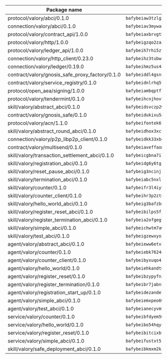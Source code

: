 | Package name                                                  | Package hash                                                  |
| ------------------------------------------------------------- | ------------------------------------------------------------- |
| protocol/valory/abci/0.1.0                                    | `bafybeiaw3tzlg3rkvnn5fcufblktmfwngmxugn4yo7pyjp76zz6aqtqcay` |
| connection/valory/abci/0.1.0                                  | `bafybeiav3mywaeik35huowg6vjekllqiaeorxlc6eesc6aftlb7msh6mdu` |
| protocol/valory/contract_api/1.0.0                            | `bafybeiaxbrvgtbdrh4lslskuxyp4awyr4whcx3nqq5yrr6vimzsxg5dy64` |
| protocol/valory/http/1.0.0                                    | `bafybeigzqo2zaakcjtzzsm6dh4x73v72xg6ctk6muyp5uq5ueb7y34fbxy` |
| protocol/valory/ledger_api/1.0.0                              | `bafybeih7rhi5zvfvwakx5ifgxsz2cfipeecsh7bm3gnudjxtvhrygpcftq` |
| connection/valory/http_client/0.23.0                          | `bafybeihz3tubwado7j3wlivndzzuj3c6fdsp4ra5r3nqixn3ufawzo3wii` |
| connection/valory/ledger/0.19.0                               | `bafybeihmz5us4ntmzvgikpkx4tththrl7zvou4uiebvletdeliidiuhi6m` |
| contract/valory/gnosis_safe_proxy_factory/0.1.0               | `bafybeiddl4gsnngdztzmgvxka72horqcyh6pgdkb6jz3w6ephf2wx6kjie` |
| contract/valory/service_registry/0.1.0                        | `bafybeidnlrhq5tphu2bao4uslpku77qpbkyuifm2ov2w6gl36heee4ivuq` |
| protocol/open_aea/signing/1.0.0                               | `bafybeiambqptflge33eemdhis2whik67hjplfnqwieoa6wblzlaf7vuo44` |
| protocol/valory/tendermint/0.1.0                              | `bafybeihcnjhovvyyfbkuw5sjyfx2lfd4soeocfqzxz54g67333m6nk5gxq` |
| skill/valory/abstract_abci/0.1.0                              | `bafybeidsvczp2wdu63eic7ytv2tdioscr2flaqfys755j5775xqotxqd54` |
| contract/valory/gnosis_safe/0.1.0                             | `bafybeidukixu5dpmm6pi3bp7l3ukjzkjlpsuzjjizdrvzsgs4mn6q7gmq4` |
| protocol/valory/acn/1.1.0                                     | `bafybeifontek6tvaecatoauiule3j3id6xoktpjubvuqi3h2jkzqg7zh7a` |
| skill/valory/abstract_round_abci/0.1.0                        | `bafybeidhox3xcvjqhzxyimmw7tfuwicqplmpmoxj7rof6p73ufcfxdjesm` |
| connection/valory/p2p_libp2p_client/0.1.0                     | `bafybeidkk33xbga54szmitk6uwsi3ef56hbbdbuasltqtiyki34hgfpnxa` |
| contract/valory/multisend/0.1.0                               | `bafybeiaveffaomsnmsc5hx62o77u7ilma6eipox7m5lrwa56737ektva3i` |
| skill/valory/transaction_settlement_abci/0.1.0                | `bafybeicgbna7ilj4wv25uxglznexxm5axmjb2ogkrvhva5jt6ioxk3nxmq` |
| skill/valory/registration_abci/0.1.0                          | `bafybeidg6y6tgc4w7y7fnrpdwqdzdaieov5xev4icpr34se3uoedy4ppju` |
| skill/valory/reset_pause_abci/0.1.0                           | `bafybeig3ncinjkivy5wuqitoyypahubogpbj3kh7huw7iqhyjwfkh7rn2u` |
| skill/valory/termination_abci/0.1.0                           | `bafybeiabc5nxlrbxgexgpquc7wycjftfe5ueiu3avrx7rqcebqdghb7khe` |
| skill/valory/counter/0.1.0                                    | `bafybeifr3l4iyvqrchakm2g4schotbbuh5efghro6jm7iearsdkkicjioy` |
| skill/valory/counter_client/0.1.0                             | `bafybeihr3p2ztqpbgzuo4xi7gwq4hjcc3khibirritnxkajaugshlzxjke` |
| skill/valory/hello_world_abci/0.1.0                           | `bafybeig3bafzbduunxlbdpus5jmwypapiuj342vb23nahvsjmuqmarmo2a` |
| skill/valory/register_reset_abci/0.1.0                        | `bafybeibilps5fjffc7kdzszamrjy23d7yse6mz5iuhkseuoo7am7femchq` |
| skill/valory/register_termination_abci/0.1.0                  | `bafybeia2ofgeg7u2qtlht75ckn3l2dsduz5awsr4yswa4u33h762szjt34` |
| skill/valory/simple_abci/0.1.0                                | `bafybeichwtm7awmw2ydaycoas4n47klr2xhexv6dhw4yumk5cyeynhxieu` |
| skill/valory/test_abci/0.1.0                                  | `bafybeigzewxyo3aplxwiai63r62cnutswv6pjvqziy4qe3f7i72er353xi` |
| agent/valory/abstract_abci/0.1.0                              | `bafybeieww6etv27hv7jp5jphkf57qogsbaszts3l7yxs2lks6jsjju64mi` |
| agent/valory/counter/0.1.0                                    | `bafybeiebk7624gk4uh43mnaktxidkqzzcywsb3bh2xgxihqarjhj5h24wy` |
| agent/valory/counter_client/0.1.0                             | `bafybeibyxuqo4itomksd6wvr3loblr2ba4jxa4x3wvtgr3rofpl5xueaaa` |
| agent/valory/hello_world/0.1.0                                | `bafybeiehkandt6du6dtsmuqj5k55kqtu5nhrbo4cy3uqnuvewgyuneszae` |
| agent/valory/register_reset/0.1.0                             | `bafybeibzypyfn52lslcbujei73uiaz5fhq6jstgit3j6wxfo5pskwbtnne` |
| agent/valory/register_termination/0.1.0                       | `bafybeibr7jabnhfa4eghach5ujbhjo2vjv2bc227pfucnm7xoe6gza54bi` |
| agent/valory/registration_start_up/0.1.0                      | `bafybeidezande7mrmkk3n6i36qtpj2lkxffxrpzpjavdhkqvwrkpr62gau` |
| agent/valory/simple_abci/0.1.0                                | `bafybeiemxpeo6wllkto3ucct4mjtyqnbp2rsgu5ckxakgpk73ku57qipya` |
| agent/valory/test_abci/0.1.0                                  | `bafybeianecyvmhhmijrndo53bouccv25nuk2wkrrv25jr5ntz4lynboibe` |
| service/valory/counter/0.1.0                                  | `bafybeibfdyem5w3kcjdljsilvjxwrbmyo2igafx3zg6i3vteh5donsm434` |
| service/valory/hello_world/0.1.0                              | `bafybeibo54hqyuintgk3ggxepztm3ejliwd4v5bxuj6c7qprmigfp2f564` |
| service/valory/register_reset/0.1.0                           | `bafybeibitcixbuqjmcckdm54f6w2cn43lmzrqtbo25liszccoq6ifdl474` |
| service/valory/simple_abci/0.1.0                              | `bafybeifustxt5r6iwwzgku6wzkc74bb6fdgrgjdosmje5myiqqq76oemyy` |
| skill/valory/safe_deployment_abci/0.1.0                       | `bafybeibkmxm2kszqq7v4citmqzxq4atjsx5jdl3sgagphhq7up36zg4qte` |
